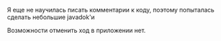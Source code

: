 Я еще не научилась писать комментарии к коду, поэтому попыталась сделать небольшие javadok'и 

Возможности отменить ход в приложении нет.

